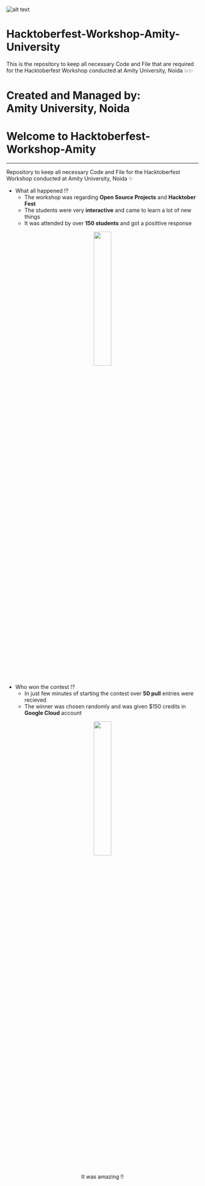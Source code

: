 

![alt text](https://www.amity.edu/images/logo.png)

# Hacktoberfest-Workshop-Amity-University

This is the repository to keep all necessary Code and File that are required for the Hacktoberfest Workshop conducted at Amity University, Noida 💥✨

Created and Managed by:<br>
Amity University, Noida
=======
# Welcome to Hacktoberfest-Workshop-Amity
***
Repository to keep all necessary Code and File for the Hacktoberfest Workshop conducted at Amity University, Noida ✨

- What all happened !?  
  + The workshop was regarding **Open Source Projects** and **Hacktober Fest**  
  + The students were very **interactive** and came to learn a lot of new things  
  + It was attended by over **150 students** and got a posittive response

<p align = "center"><img src = "https://media.giphy.com/media/du3J3cXyzhj75IOgvA/giphy.gif" width = 30%></p>

- Who won the contest !?
  + In just few minutes of starting the contest over **50 pull** entries were recieved  
  + The winner was chosen randomly and was given $150 credits in **Google Cloud** account
  
<p align = "center"><img src = "https://media.giphy.com/media/XRnbDusSE2cBG/giphy.gif" width = 30%></p>
<center>It was amazing !!</center>

